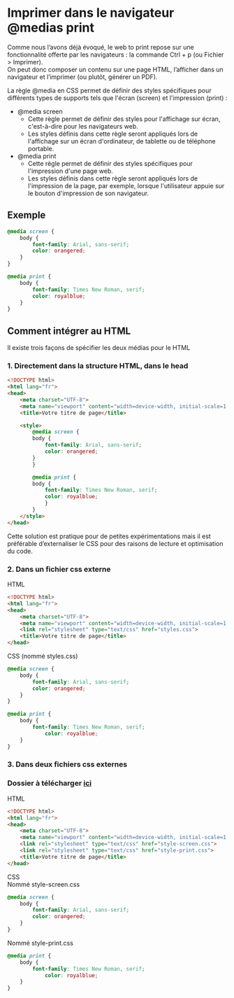 # Imprimer dans le navigateur <br>@medias print

Comme nous l’avons déjà évoqué, le web to print repose sur une fonctionnalité offerte par les navigateurs : la commande Ctrl + p (ou Fichier > Imprimer).  
On peut donc composer un contenu sur une page HTML, l’afficher dans un navigateur et l’imprimer (ou plutôt, générer un PDF). 

La règle @media en CSS permet de définir des styles spécifiques pour différents types de supports tels que l'écran (screen) et l'impression (print) : 
* @media screen
    * Cette règle permet de définir des styles pour l'affichage sur écran, c'est-à-dire pour les navigateurs web.
    * Les styles définis dans cette règle seront appliqués lors de l'affichage sur un écran d'ordinateur, de tablette ou de téléphone portable.
* @media print
    * Cette règle permet de définir des styles spécifiques pour l'impression d'une page web.
    * Les styles définis dans cette règle seront appliqués lors de l'impression de la page, par exemple, lorsque l'utilisateur appuie sur le bouton d'impression de son navigateur.

## Exemple 
```css
@media screen {
    body {
        font-family: Arial, sans-serif;
        color: orangered;
    }
}
```

```css
@media print {
    body {
        font-family: Times New Roman, serif;
        color: royalblue;
    }
}
```

## Comment intégrer au HTML 
Il existe trois façons de spécifier les deux médias pour le HTML 

### 1. Directement dans la structure HTML, dans le head
```html
<!DOCTYPE html>
<html lang="fr">
<head>
    <meta charset="UTF-8">
    <meta name="viewport" content="width=device-width, initial-scale=1.0">
    <title>Votre titre de page</title>

    <style>
        @media screen {
	    body {
	        font-family: Arial, sans-serif;
	        color: orangered;
	    }
        }

        @media print {
	    body {
        	font-family: Times New Roman, serif;
        	color: royalblue;
    	    }
        }
    </style>
</head>
```
Cette solution est pratique pour de petites expérimentations mais il est préférable d’externaliser le CSS pour des raisons de lecture et optimisation du code. 

### 2. Dans un fichier css externe  

HTML 
```html
<!DOCTYPE html>
<html lang="fr">
<head>
	<meta charset="UTF-8">
	<meta name="viewport" content="width=device-width, initial-scale=1.0">
	<link rel="stylesheet" type="text/css" href="styles.css"> 
	<title>Votre titre de page</title>
</head>
```

CSS (nommé styles.css)
```css
@media screen {
	body {
		font-family: Arial, sans-serif;
		color: orangered;
	}
}

@media print {
	body {
		font-family: Times New Roman, serif;
        	color: royalblue;
	}
}
```
### 3. Dans deux fichiers css externes  
### Dossier à télécharger <a href="../assets/Documents/medias-screen-print.zip" download="">ici</a>

HTML 
```html
<!DOCTYPE html>
<html lang="fr">
<head>
	<meta charset="UTF-8">
	<meta name="viewport" content="width=device-width, initial-scale=1.0">
	<link rel="stylesheet" type="text/css" href="style-screen.css"> 
	<link rel="stylesheet" type="text/css" href="style-print.css"> 
	<title>Votre titre de page</title>
</head>
```

CSS  
Nommé style-screen.css
```css
@media screen {
	body {
		font-family: Arial, sans-serif;
		color: orangered;
	}
}
```

Nommé style-print.css
```css
@media print {
	body {
		font-family: Times New Roman, serif;
        	color: royalblue;
	}
}
```
